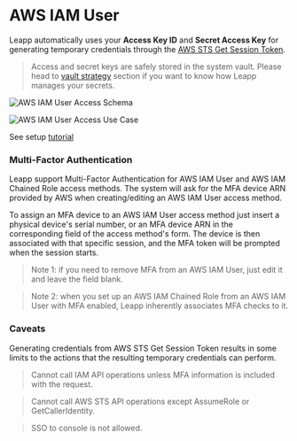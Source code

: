 # AWS IAM User

Leapp automatically uses your **Access Key ID** and **Secret Access Key** for generating temporary credentials through the [AWS STS Get Session Token](https://docs.aws.amazon.com/STS/latest/APIReference/API_GetSessionToken.html).

> Access and secret keys are safely stored in the system vault. Please head to [vault strategy](https://www.github.com/Noovolari/leapp/wiki/vault-strategy) section if you want to know how Leapp manages your secrets.

![AWS IAM User Access Schema](../../images/access_schemas/AWS_IAM_USER_ACCESS_SCHEMA.png)

![AWS IAM User Access Use Case](../../videos/User.gif)

See setup [tutorial](../tutorials/aws/iam_user/setup_in_leapp.md)

### Multi-Factor Authentication

Leapp support Multi-Factor Authentication for AWS IAM User and AWS IAM Chained Role access methods. The system will ask for the MFA device ARN provided by AWS when creating/editing an AWS IAM User access method.

To assign an MFA device to an AWS IAM User access method just insert a physical device's serial number, or an MFA device ARN in the corresponding field of the access method's form. 
The device is then associated with that specific session, and the MFA token will be prompted when the session starts.

> Note 1: if you need to remove MFA from an AWS IAM User, just edit it and leave the field blank. 

> Note 2: when you set up an AWS IAM Chained Role from an AWS IAM User with MFA enabled, Leapp inherently associates MFA checks to it.

### Caveats

Generating credentials from AWS STS Get Session Token results in some limits to the actions that the resulting temporary credentials can perform.

> Cannot call IAM API operations unless MFA information is included with the request.

> Cannot call AWS STS API operations except AssumeRole or GetCallerIdentity.

> SSO to console is not allowed.
